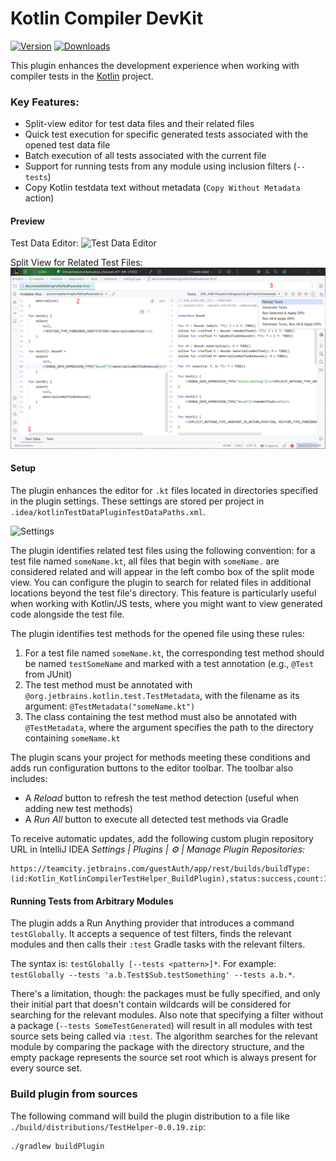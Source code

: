 # Kotlin Compiler DevKit

[![Version](https://img.shields.io/jetbrains/plugin/v/17620.svg)](https://plugins.jetbrains.com/plugin/17620)
[![Downloads](https://img.shields.io/jetbrains/plugin/d/17620.svg)](https://plugins.jetbrains.com/plugin/17620)

<!-- Plugin description -->

This plugin enhances the development experience when working with compiler tests in
the [Kotlin](https://github.com/JetBrains/kotlin) project.

### Key Features:

- Split-view editor for test data files and their related files
- Quick test execution for specific generated tests associated with the opened test data file
- Batch execution of all tests associated with the current file
- Support for running tests from any module using inclusion filters (`--tests`)
- Copy Kotlin testdata text without metadata (`Copy Without Metadata` action)

#### Preview

Test Data Editor:
![Test Data Editor](pic/testDataEditor.png)

Split View for Related Test Files:
![Split View](pic/splitEditor.png)

#### Setup

The plugin enhances the editor for `.kt` files located in directories specified in the plugin settings. These settings
are stored per project in `.idea/kotlinTestDataPluginTestDataPaths.xml`.

![Settings](pic/settings.png)

The plugin identifies related test files using the following convention: for a test file named `someName.kt`, all files
that begin with `someName.` are considered related and will appear in the left combo box of the split mode view.
You can configure the plugin to search for related files in additional locations beyond the test file's directory.
This feature is particularly useful when working with Kotlin/JS tests, where you might want to view generated code
alongside the test file.

The plugin identifies test methods for the opened file using these rules:

1. For a test file named `someName.kt`, the corresponding test method should be named `testSomeName` and marked with a
   test annotation (e.g., `@Test` from JUnit)
2. The test method must be annotated with `@org.jetbrains.kotlin.test.TestMetadata`, with the filename as its argument:
   `@TestMetadata("someName.kt")`
3. The class containing the test method must also be annotated with `@TestMetadata`, where the argument specifies the
   path to the directory containing `someName.kt`

The plugin scans your project for methods meeting these conditions and adds run configuration buttons to the editor
toolbar. The toolbar also includes:

- A _Reload_ button to refresh the test method detection (useful when adding new test methods)
- A _Run All_ button to execute all detected test methods via Gradle

<!-- Plugin description end -->

To receive automatic updates, add the following custom plugin repository URL in IntelliJ IDEA _Settings | Plugins | ⚙️ | Manage Plugin Repositories:_

```
https://teamcity.jetbrains.com/guestAuth/app/rest/builds/buildType:(id:Kotlin_KotlinCompilerTestHelper_BuildPlugin),status:success,count:1/artifacts/content/updatePlugins.xml
``` 

#### Running Tests from Arbitrary Modules

The plugin adds a Run Anything provider that introduces a command `testGlobally`.
It accepts a sequence of test filters, finds the relevant modules and then calls their `:test` Gradle tasks with the
relevant filters.

The syntax is: `testGlobally [--tests <pattern>]*`.
For example: `testGlobally --tests 'a.b.Test$Sub.testSomething' --tests a.b.*`.

There's a limitation, though: the packages must be fully specified, and only their initial part that doesn't contain
wildcards will be considered for searching for the relevant modules.
Also note that specifying a filter without a package (`--tests SomeTestGenerated`) will result in all modules with test
source sets being called via `:test`.
The algorithm searches for the relevant module by comparing the package with the directory structure, and the empty package 
represents the source set root which is always present for every source set.

### Build plugin from sources

The following command will build the plugin distribution to a file like `./build/distributions/TestHelper-0.0.19.zip`:

```shell
./gradlew buildPlugin
```
